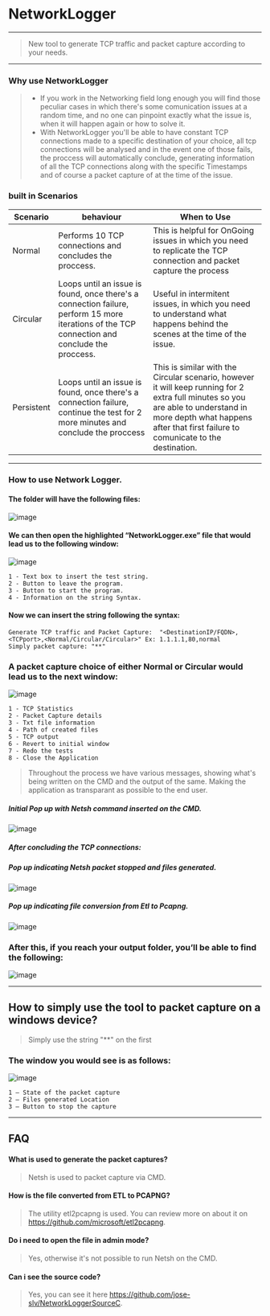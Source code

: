 # NetworkLogger
****

>New tool to generate TCP traffic and packet capture according to your needs.

--------
### Why use NetworkLogger
> * If you work in the Networking field long enough you will find those peculiar cases in which there's some comunication issues at a random time, and no one can pinpoint exactly what the issue is, when it will happen again or how to solve it.
> * With NetworkLogger you'll be able to have constant TCP connections made to a specific destination of your choice, all tcp connections will be analysed and in the event one of those fails, the proccess will automatically conclude, generating information of all the TCP connections along with the specific Timestamps and of course a packet capture of at the time of the issue.

### built in Scenarios

| Scenario| behaviour | When to Use|
| --- | --- | --- |
|Normal | Performs 10 TCP connections and concludes the proccess. | This is helpful for OnGoing issues in which you need to replicate the TCP connection and packet capture the process|
|Circular | Loops until an issue is found, once there's a connection failure, perform 15 more iterations of the TCP connection and conclude the proccess.| Useful in intermitent issues, in which you need to understand what happens behind the scenes at the time of the issue.|
|Persistent | Loops until an issue is found, once there's a connection failure, continue the test for 2 more minutes and conclude the proccess| This is similar with the Circular scenario, however it will keep running for 2 extra full minutes so you are able to understand in more depth what happens after that first failure to comunicate to the destination.

--------

### How to use Network Logger.

#### The folder will have the following files:

 ![image](https://user-images.githubusercontent.com/110167869/182664997-c2cb6b01-15c8-465e-a8f3-5a7596acec68.png)


#### We can then open the highlighted “NetworkLogger.exe” file that would lead us to the following window:

 ![image](https://user-images.githubusercontent.com/110167869/182665122-fc5973e7-1816-49d1-a207-36baa904f197.png)

```
1 - Text box to insert the test string.
2 - Button to leave the program.
3 - Button to start the program.
4 - Information on the string Syntax.
```

#### Now we can insert the string following the syntax:

```
Generate TCP traffic and Packet Capture:  "<DestinationIP/FQDN>,<TCPport>,<Normal/Circular/Circular>" Ex: 1.1.1.1,80,normal
Simply packet capture: "**"
````
### A packet capture choice of either Normal or Circular would lead us to the next window:

 ![image](https://user-images.githubusercontent.com/110167869/182665288-6b4fbc5a-80b0-4626-aad2-f5676179a120.png)

```
1 - TCP Statistics
2 - Packet Capture details
3 - Txt file information
4 - Path of created files
5 - TCP output 
6 - Revert to initial window
7 - Redo the tests
8 - Close the Application
  ``` 
>Throughout the process we have various messages, showing what's being written on the CMD and the output of the same. Making the application as transparant as possible to the end user.

##### Initial Pop up with Netsh command inserted on the CMD.

 ![image](https://user-images.githubusercontent.com/110167869/182665480-6d5de6f1-27a0-4ff6-8089-2d55d87dcc5d.png)

 
##### After concluding the TCP connections:
  
##### Pop up indicating Netsh packet stopped and files generated.
  
 ![image](https://user-images.githubusercontent.com/110167869/182665526-0eb8bd7a-9450-4207-8a8a-ac1c5c81419b.png)

 
##### Pop up indicating file conversion from Etl to Pcapng.
  
 ![image](https://user-images.githubusercontent.com/110167869/182665553-a66feca9-0bcb-4d16-ad01-b7781099a6d4.png)


### After this, if you reach your output folder, you’ll be able to find the following:

![image](https://user-images.githubusercontent.com/110167869/182665598-f6f00a78-196f-45a0-83f0-2301e624a624.png)
                                                                                                        
-------
  
## How to simply use the tool to packet capture on a windows device?
  
 >Simply use the string "**" on the first 
  
### The window you would see is as follows:
  
![image](https://user-images.githubusercontent.com/110167869/182667041-e1ab301c-8b44-46e4-bf77-69cb85261be7.png)

 
 ```                                                 
1 – State of the packet capture
2 – Files generated Location
3 – Button to stop the capture
  ``` 
  
****

## FAQ
#### What is used to generate the packet captures?
> Netsh is used to packet capture via CMD.
  
#### How is the file converted from ETL to PCAPNG?
> The utility etl2pcapng is used. You can review more on about it on https://github.com/microsoft/etl2pcapng.
 
#### Do i need to open the file in admin mode?
>Yes, otherwise it's not possible to run Netsh on the CMD.

 #### Can i see the source code?
>Yes, you can see it here https://github.com/jose-slv/NetworkLoggerSourceC.

